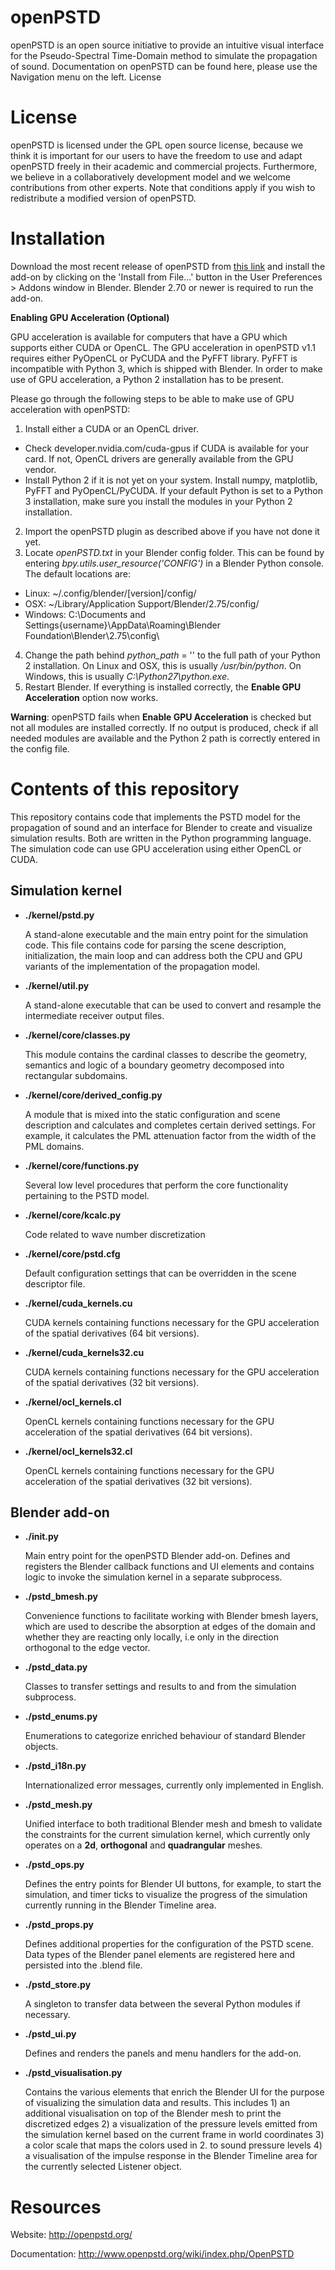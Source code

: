 openPSTD
========

openPSTD is an open source initiative to provide an intuitive visual interface for the Pseudo-Spectral Time-Domain method to simulate the propagation of sound. Documentation on openPSTD can be found here, please use the Navigation menu on the left.
License

License
=======

openPSTD is licensed under the GPL open source license, because we think it is important for our users to have the freedom to use and adapt openPSTD freely in their academic and commercial projects. Furthermore, we believe in a collaboratively development model and we welcome contributions from other experts. Note that conditions apply if you wish to redistribute a modified version of openPSTD. 

Installation
============

Download the most recent release of openPSTD from [this link](http://openpstd.org/Download%20openPSTD.html) and install the add-on by clicking on the 'Install from File...' button in the User Preferences > Addons window in Blender. Blender 2.70 or newer is required to run the add-on.

__Enabling GPU Acceleration (Optional)__

GPU acceleration is available for computers that have a GPU which supports either CUDA or OpenCL. The GPU acceleration in openPSTD v1.1 requires either PyOpenCL or PyCUDA and the PyFFT library. PyFFT is incompatible with Python 3, which is shipped with Blender. In order to make use of GPU acceleration, a Python 2 installation has to be present.

Please go through the following steps to be able to make use of GPU acceleration with openPSTD:

1. Install either a CUDA or an OpenCL driver.
  * Check developer.nvidia.com/cuda-gpus if CUDA is available for your card. If not, OpenCL drivers are generally available from the GPU vendor.
  * Install Python 2 if it is not yet on your system. Install numpy, matplotlib, PyFFT and PyOpenCL/PyCUDA. If your default Python is set to a Python 3 installation, make sure you install the modules in your Python 2 installation.
2. Import the openPSTD plugin as described above if you have not done it yet.
3. Locate *openPSTD.txt* in your Blender config folder. This can be found by entering *bpy.utils.user_resource('CONFIG')* in a Blender Python console. The default locations are:
  * Linux: ~/.config/blender/[version]/config/
  * OSX: ~/Library/Application Support/Blender/2.75/config/
  * Windows: C:\Documents and Settings\{username}\AppData\Roaming\Blender Foundation\Blender\2.75\config\
4. Change the path behind *python_path* = '' to the full path of your Python 2 installation. On Linux and OSX, this is usually */usr/bin/python*. On Windows, this is usually *C:\Python27\python.exe*.
5. Restart Blender. If everything is installed correctly, the **Enable GPU Acceleration** option now works.

__Warning__: openPSTD fails when **Enable GPU Acceleration** is checked but not all modules are installed correctly. If no output is produced, check if all needed modules are available and the Python 2 path is correctly entered in the config file.

Contents of this repository
=============================
This repository contains code that implements the PSTD model for the propagation of sound and an interface for Blender to create and visualize simulation results. Both are written in the Python programming language. The simulation code can use GPU acceleration using either OpenCL or CUDA.

Simulation kernel
-----------------

* **./kernel/pstd.py**

  A stand-alone executable and the main entry point for the simulation code. This file contains code for parsing the scene description, initialization, the main loop and can address both the CPU and GPU variants of the implementation of the propagation model.

* **./kernel/util.py**

  A stand-alone executable that can be used to convert and resample the intermediate receiver output files.

* **./kernel/core/classes.py**

  This module contains the cardinal classes to describe the geometry, semantics and logic of a boundary geometry decomposed into rectangular subdomains.

* **./kernel/core/derived_config.py**

  A module that is mixed into the static configuration and scene description and calculates and completes certain derived settings. For example, it calculates the PML attenuation factor from the width of the PML domains. 

* **./kernel/core/functions.py**

  Several low level procedures that perform the core functionality pertaining to the PSTD model.

* **./kernel/core/kcalc.py**

  Code related to wave number discretization

* **./kernel/core/pstd.cfg**

  Default configuration settings that can be overridden in the scene descriptor file.

* **./kernel/cuda_kernels.cu**

  CUDA kernels containing functions necessary for the GPU acceleration of the spatial derivatives (64 bit versions).

* **./kernel/cuda_kernels32.cu**

  CUDA kernels containing functions necessary for the GPU acceleration of the spatial derivatives (32 bit versions).

* **./kernel/ocl_kernels.cl**

  OpenCL kernels containing functions necessary for the GPU acceleration of the spatial derivatives (64 bit versions).

* **./kernel/ocl_kernels32.cl**

  OpenCL kernels containing functions necessary for the GPU acceleration of the spatial derivatives (32 bit versions).

Blender add-on
--------------

* **./__init__.py**

  Main entry point for the openPSTD Blender add-on. Defines and registers the Blender callback functions and UI elements and contains logic to invoke the simulation kernel in a separate subprocess.

* **./pstd_bmesh.py**

  Convenience functions to facilitate working with Blender bmesh layers, which are used to describe the absorption at edges of the domain and whether they are reacting only locally, i.e only in the direction orthogonal to the edge vector.

* **./pstd_data.py**

  Classes to transfer settings and results to and from the simulation subprocess.

* **./pstd_enums.py**

  Enumerations to categorize enriched behaviour of standard Blender objects.

* **./pstd_i18n.py**

  Internationalized error messages, currently only implemented in English.

* **./pstd_mesh.py**

  Unified interface to both traditional Blender mesh and bmesh to validate the constraints for the current simulation kernel, which currently only operates on a **2d**, **orthogonal** and **quadrangular** meshes. 

* **./pstd_ops.py**

  Defines the entry points for Blender UI buttons, for example, to start the simulation, and timer ticks to visualize the progress of the simulation currently running in the Blender Timeline area.

* **./pstd_props.py**

  Defines additional properties for the configuration of the PSTD scene. Data types of the Blender panel elements are registered here and persisted into the .blend file.

* **./pstd_store.py**

  A singleton to transfer data between the several Python modules if necessary.

* **./pstd_ui.py**

  Defines and renders the panels and menu handlers for the add-on.

* **./pstd_visualisation.py**

  Contains the various elements that enrich the Blender UI for the purpose of visualizing the simulation data and results. This includes 1) an additional visualisation on top of the Blender mesh to print the discretized edges 2) a visualization of the pressure levels emitted from the simulation kernel based on the current frame in world coordinates 3) a color scale that maps the colors used in 2. to sound pressure levels 4) a visualisation of the impulse response in the Blender Timeline area for the currently selected Listener object.

Resources
=========

Website: http://openpstd.org/

Documentation: http://www.openpstd.org/wiki/index.php/OpenPSTD
